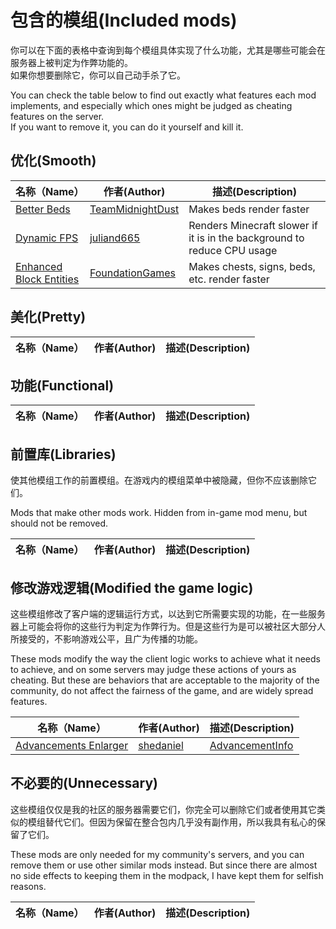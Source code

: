 # 包含的模组(Included mods)

你可以在下面的表格中查询到每个模组具体实现了什么功能，尤其是哪些可能会在服务器上被判定为作弊功能的。  
如果你想要删除它，你可以自己动手杀了它。  

You can check the table below to find out exactly what features each mod implements, and especially which ones might be judged as cheating features on the server.  
If you want to remove it, you can do it yourself and kill it.  

## 优化(Smooth)
| 名称（Name）| 作者(Author)| 描述(Description)|
|---|---|---|
| [Better Beds](https://www.curseforge.com/minecraft/mc-mods/better-beds) | [TeamMidnightDust](https://www.curseforge.com/members/teammidnightdust) | Makes beds render faster |
| [Dynamic FPS](https://www.curseforge.com/minecraft/mc-mods/dynamic-fps) | [juliand665](https://www.curseforge.com/members/juliand665) | Renders Minecraft slower if it is in the background to reduce CPU usage |
| [Enhanced Block Entities](https://www.curseforge.com/minecraft/mc-mods/enhanced-block-entities) | [FoundationGames](https://www.curseforge.com/members/FoundationGames) | Makes chests, signs, beds, etc. render faster |


## 美化(Pretty)
| 名称（Name）| 作者(Author)| 描述(Description)|
|---|---|---|


## 功能(Functional)
| 名称（Name）| 作者(Author)| 描述(Description)|
|---|---|---|

## 前置库(Libraries)

使其他模组工作的前置模组。在游戏内的模组菜单中被隐藏，但你不应该删除它们。  

Mods that make other mods work. Hidden from in-game mod menu, but should not be removed.

| 名称（Name）| 作者(Author)| 描述(Description)|
|---|---|---|


## 修改游戏逻辑(Modified the game logic)

这些模组修改了客户端的逻辑运行方式，以达到它所需要实现的功能，在一些服务器上可能会将你的这些行为判定为作弊行为。但是这些行为是可以被社区大部分人所接受的，不影响游戏公平，且广为传播的功能。  

These mods modify the way the client logic works to achieve what it needs to achieve, and on some servers may judge these actions of yours as cheating. But these are behaviors that are acceptable to the majority of the community, do not affect the fairness of the game, and are widely spread features.  

| 名称（Name）| 作者(Author)| 描述(Description)|
|---|---|---|
| [Advancements Enlarger](https://www.curseforge.com/minecraft/mc-mods/advancements-enlarger) | [shedaniel](https://www.curseforge.com/members/shedaniel/) | [AdvancementInfo](https://www.curseforge.com/minecraft/mc-mods/advancementinfo) | Makes advancements larger, but has no filters and maybe less datapack/mod compat |  

## 不必要的(Unnecessary)

这些模组仅仅是我的社区的服务器需要它们，你完全可以删除它们或者使用其它类似的模组替代它们。但因为保留在整合包内几乎没有副作用，所以我具有私心的保留了它们。  

These mods are only needed for my community's servers, and you can remove them or use other similar mods instead. But since there are almost no side effects to keeping them in the modpack, I have kept them for selfish reasons.  

| 名称（Name）| 作者(Author)| 描述(Description)|
|---|---|---|

